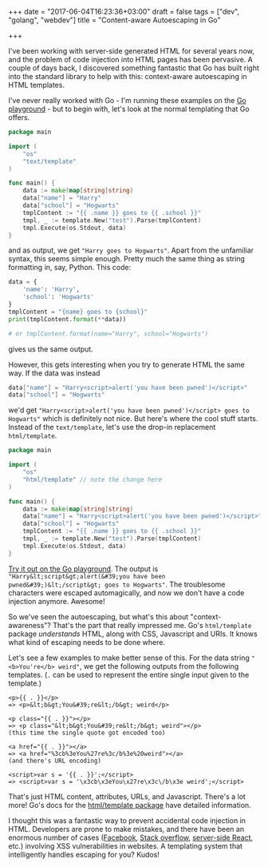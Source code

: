 +++
date = "2017-06-04T16:23:36+03:00"
draft = false
tags = ["dev", "golang", "webdev"]
title = "Content-aware Autoescaping in Go"

+++

I've been working with server-side generated HTML for several years now, and the problem of code injection into HTML pages has been pervasive. A couple of days back, I discovered something fantastic that Go has built right into the standard library to help with this: context-aware autoescaping in HTML templates.
<!--more-->

I've never really worked with Go - I'm running these examples on the [Go playground](https://play.golang.org) - but to begin with, let's look at the normal templating that Go offers.

```go
package main

import (
	"os"
	"text/template"
)

func main() {
	data := make(map[string]string)
	data["name"] = "Harry"
	data["school"] = "Hogwarts"
	tmplContent := "{{ .name }} goes to {{ .school }}"
	tmpl, _ := template.New("test").Parse(tmplContent)
	tmpl.Execute(os.Stdout, data)
}
```

and as output, we get `"Harry goes to Hogwarts"`. Apart from the unfamiliar syntax, this seems simple enough. Pretty much the same thing as string formatting in, say, Python. This code:

```python
data = {
    'name': 'Harry',
    'school': 'Hogwarts'
}
tmplContent = "{name} goes to {school}"
print(tmplContent.format(**data))

# or tmplContent.format(name="Harry", school="Hogwarts")
```

gives us the same output.

However, this gets interesting when you try to generate HTML the same way. If the data was instead

```go
data["name"] = "Harry<script>alert('you have been pwned')</script>"
data["school"] = "Hogwarts"
```

we'd get `"Harry<script>alert('you have been pwned')</script> goes to Hogwarts"` which is definitely not nice. But here's where the cool stuff starts. Instead of the `text/template`, let's use the drop-in replacement `html/template`.

```go
package main

import (
	"os"
	"html/template" // note the change here
)

func main() {
	data := make(map[string]string)
	data["name"] = "Harry<script>alert('you have been pwned')</script>"
	data["school"] = "Hogwarts"
	tmplContent := "{{ .name }} goes to {{ .school }}"
	tmpl, _ := template.New("test").Parse(tmplContent)
	tmpl.Execute(os.Stdout, data)
}
```

[Try it out on the Go playground](https://play.golang.org/p/wKSWLphKpC). The output is `"Harry&lt;script&gt;alert(&#39;you have been pwned&#39;)&lt;/script&gt; goes to Hogwarts"`. The troublesome characters were escaped automagically, and now we don't have a code injection anymore. Awesome!

So we've seen the autoescaping, but what's this about "context-awareness"? That's the part that really impressed me. Go's `html/template` package _understands_ HTML, along with CSS, Javascript and URIs. It knows what kind of escaping needs to be done where.

Let's see a few examples to make better sense of this. For the data string `"<b>You're</b> weird"`, we get the following outputs from the following templates. (`.` can be used to represent the entire single input given to the template.)

```
<p>{{ . }}</p>
=> <p>&lt;b&gt;You&#39;re&lt;/b&gt; weird</p>

<p class="{{ . }}"></p>
=> <p class="&lt;b&gt;You&#39;re&lt;/b&gt; weird"></p>
(this time the single quote got encoded too)

<a href="{{ . }}"></a>
=> <a href="%3cb%3eYou%27re%3c/b%3e%20weird"></a>
(and there's URL encoding)

<script>var s = '{{ . }}';</script>
=> <script>var s = '\x3cb\x3eYou\x27re\x3c\/b\x3e weird';</script>
```

That's just HTML content, attributes, URLs, and Javascript. There's a lot more! Go's docs for the [html/template package](https://golang.org/pkg/html/template/) have detailed information.

I thought this was a fantastic way to prevent accidental code injection in HTML. Developers are prone to make mistakes, and there have been an enormous number of cases ([Facebook](https://blog.detectify.com/2012/12/30/how-i-hacked-facebook-and-received-a-3500-usd-facebook-bug-bounty/), [Stack overflow](http://odedcoster.com/blog/2013/12/15/anatomy-of-a-xss-vulnerability-on-stack-overflow/), [server-side React](https://medium.com/node-security/the-most-common-xss-vulnerability-in-react-js-applications-2bdffbcc1fa0), etc.) involving XSS vulnerabilities in websites. A templating system that intelligently handles escaping for you? Kudos!
